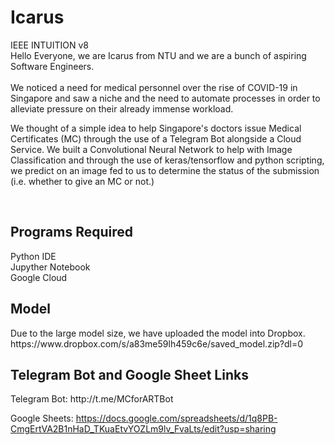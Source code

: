 # Icarus
IEEE INTUITION v8 <br>
Hello Everyone, we are Icarus from NTU and we are a bunch of aspiring Software Engineers.<br><br>
We noticed a need for medical personnel over the rise of COVID-19 in Singapore and saw a niche and the need to automate processes in order to alleviate pressure on their already immense workload. <br>

We thought of a simple idea to help Singapore's doctors issue Medical Certificates (MC) through the use of a Telegram Bot alongside a Cloud Service.
We built a Convolutional Neural Network to help with Image Classification and through the use of keras/tensorflow and python scripting, we predict on an image fed to us to determine the status of the submission (i.e. whether to give an MC or not.)

<br>
<h2> Programs Required </h2>
Python IDE <br>
Jupyther Notebook <br>
Google Cloud <br>

<h2> Model </h2>
Due to the large model size, we have uploaded the model into Dropbox. <br>
https://www.dropbox.com/s/a83me59lh459c6e/saved_model.zip?dl=0

<h2> Telegram Bot and Google Sheet Links</h2>
Telegram Bot:
http://t.me/MCforARTBot
<br>

Google Sheets:
https://docs.google.com/spreadsheets/d/1q8PB-CmgErtVA2B1nHaD_TKuaEtvYOZLm9lv_FvaLts/edit?usp=sharing
<br>
